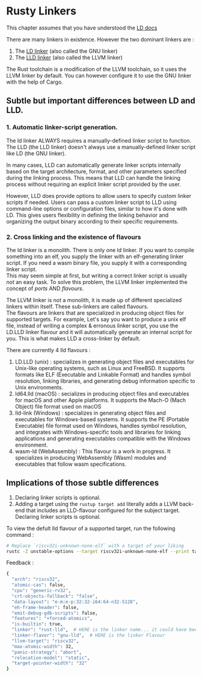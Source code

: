 # Rusty Linkers  

This chapter assumes that you have understood the [LD docs](../linking/linking.md#note-worthy-docs)  

There are many linkers in existence. However the two dominant linkers are :  
1. The [LD linker][ld-linker-page] (also called the GNU linker)
2. The [LLD linker][lld-linker-page] (also called the LLVM linker)  

The Rust toolchain is a modification of the LLVM toolchain, so it uses the LLVM linker by default. You can however configure it to use the GNU linker with the help of Cargo.  

## Subtle but important differences between LD and LLD. 

### 1. Automatic linker-script generation.  
The ld linker ALWAYS requires a manually-defined linker script to function. The LLD (the LLD linker) doesn't always use a manually-defined linker script like LD (the GNU linker).   

In many cases, LLD can automatically generate linker scripts internally based on the target architecture, format, and other parameters specified during the linking process. This means that LLD can handle the linking process without requiring an explicit linker script provided by the user.

However, LLD does provide options to allow users to specify custom linker scripts if needed. Users can pass a custom linker script to LLD using command-line options or configuration files, similar to how it's done with LD. This gives users flexibility in defining the linking behavior and organizing the output binary according to their specific requirements.  

### 2. Cross linking and the existence of flavours
The ld linker is a monolith. There is only one ld linker. If you want to compile something into an elf, you supply the linker with an elf-generating linker script. If you need a wasm binary file, you supply it with a corresponding linker script.  
This may seem simple at first, but writing a correct linker script is usually not an easy task. To solve this problem, the LLVM linker implemented the concept of *ports* AND *flavours*.  

The LLVM linker is not a monolith, it is made up of different specialized linkers within itself. These sub-linkers are called flavours.  
The flavours are linkers that are specialized in producing object files for supported targets. For example, Let's say you want to produce a unix elf file, instead of writing a complex & erronous linker script, you use the LD.LLD linker flavour and it will automatically generate an internal script for you. This is what makes LLD a cross-linker by default.  

There are currently 4 lld flavours : 
1. LD.LLD (unix) : specializes in generating object files and executables for Unix-like operating systems, such as Linux and FreeBSD. It supports formats like ELF (Executable and Linkable Format) and handles symbol resolution, linking libraries, and generating debug information specific to Unix environments.  
2. ld64.lld (macOS) : secializes in producing object files and executables for macOS and other Apple platforms. It supports the Mach-O (Mach Object) file format used on macOS
3. lld-link (Windows) : specializes in generating object files and executables for Windows-based systems. It supports the PE (Portable Executable) file format used on Windows, handles symbol resolution, and integrates with Windows-specific tools and libraries for linking applications and generating executables compatible with the Windows environment.  
4. wasm-ld (WebAssembly) : This flavour is a work in progress. It specializes in producing WebAssembly (Wasm) modules and executables that follow wasm specifications.  

## Implications of those subtle differences

1. Declaring linker scripts is optional.  
2. Adding a target using the `rustup target add` literally adds a LLVM back-end that includes an LLD-flavour configured for the subject target. Declaring linker scripts is optional.  

To view the defult lld flavour of a supported target, run the following command :  
```bash
# Replace `riscv32i-unknown-none-elf` with a target of your liking
rustc -Z unstable-options --target riscv32i-unknown-none-elf --print target-spec-json
```  
Feedback : 
```bash
{
  "arch": "riscv32",
  "atomic-cas": false,
  "cpu": "generic-rv32",
  "crt-objects-fallback": "false",
  "data-layout": "e-m:e-p:32:32-i64:64-n32-S128",
  "eh-frame-header": false,
  "emit-debug-gdb-scripts": false,
  "features": "+forced-atomics",
  "is-builtin": true,
  "linker": "rust-lld",  # HERE is the linker name... it could have been something like ld
  "linker-flavor": "gnu-lld",  # HERE is the linker Flavour
  "llvm-target": "riscv32",
  "max-atomic-width": 32,
  "panic-strategy": "abort",
  "relocation-model": "static",
  "target-pointer-width": "32"
}
```


[lld-linker-page]: https://lld.llvm.org/
[ld-linker-page]: https://ftp.gnu.org/old-gnu/Manuals/ld-2.9.1/html_mono/ld.html

